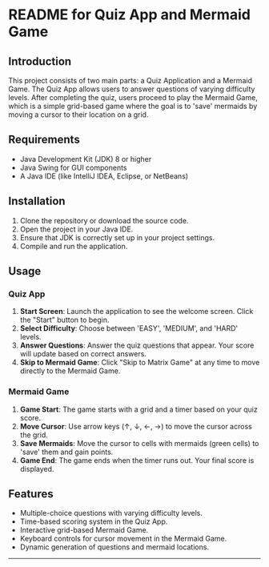 
# README for Quiz App and Mermaid Game
## Introduction
This project consists of two main parts: a Quiz Application and a Mermaid Game. The Quiz App allows users to answer questions of varying difficulty levels. After completing the quiz, users proceed to play the Mermaid Game, which is a simple grid-based game where the goal is to 'save' mermaids by moving a cursor to their location on a grid.

## Requirements
- Java Development Kit (JDK) 8 or higher
- Java Swing for GUI components
- A Java IDE (like IntelliJ IDEA, Eclipse, or NetBeans)

## Installation
1. Clone the repository or download the source code.
2. Open the project in your Java IDE.
3. Ensure that JDK is correctly set up in your project settings.
4. Compile and run the application.

## Usage
### Quiz App
1. **Start Screen**: Launch the application to see the welcome screen. Click the "Start" button to begin.
2. **Select Difficulty**: Choose between 'EASY', 'MEDIUM', and 'HARD' levels.
3. **Answer Questions**: Answer the quiz questions that appear. Your score will update based on correct answers.
4. **Skip to Mermaid Game**: Click "Skip to Matrix Game" at any time to move directly to the Mermaid Game.

### Mermaid Game
1. **Game Start**: The game starts with a grid and a timer based on your quiz score.
2. **Move Cursor**: Use arrow keys (↑, ↓, ←, →) to move the cursor across the grid.
3. **Save Mermaids**: Move the cursor to cells with mermaids (green cells) to 'save' them and gain points.
4. **Game End**: The game ends when the timer runs out. Your final score is displayed.

## Features
- Multiple-choice questions with varying difficulty levels.
- Time-based scoring system in the Quiz App.
- Interactive grid-based Mermaid Game.
- Keyboard controls for cursor movement in the Mermaid Game.
- Dynamic generation of questions and mermaid locations.




---

